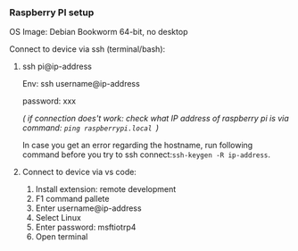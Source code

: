 ### Raspberry PI setup

OS Image: Debian Bookworm 64-bit, no desktop

Connect to device via ssh (terminal/bash):

1) ssh pi@ip-address

    Env: ssh username@ip-address

    password: xxx

    *( if connection does't work: check what IP address of raspberry pi is via command: 
    ```ping raspberrypi.local ```)*

    In case you get an error regarding the hostname, run following command before you try to ssh connect:```ssh-keygen -R ip-address```.

2) Connect to device via vs code:

    1) Install extension: remote development
    2) F1 command pallete
    3) Enter username@ip-address
    4) Select Linux
    5) Enter password: msftiotrp4
    6) Open terminal







